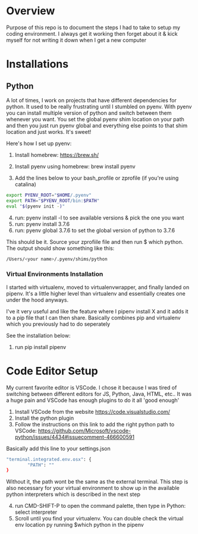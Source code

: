 # Overview
Purpose of this repo is to document the steps I had to take to setup my coding environment. I always get it working then forget about it & kick myself for not writing it down when I get a new computer

# Installations

## Python
A lot of times, I work on projects that have different dependencies for python. It used to be really frustrating until I stumbled on pyenv. With pyenv you can install multiple version of python and switch between them whenever you want. You set the global pyenv shim location on your path and then you just run pyenv global <version> and everything else points to that shim location and just works. It's sweet! 

Here's how I set up pyenv: 

1. Install homebrew: https://brew.sh/
2. Install pyenv using homebrew: brew install pyenv

3. Add the lines below to your bash_profile or zprofile (if you're using catalina)

```bash
export PYENV_ROOT="$HOME/.pyenv"
export PATH="$PYENV_ROOT/bin:$PATH"
eval "$(pyenv init -)"
```

4. run: pyenv install -l to see available versions & pick the one you want
5. run: pyenv install 3.7.6
6. run: pyenv global 3.7.6 to set the global version of python to 3.7.6

This should be it. Source your zprofiile file and then run $ which python. 
The output should show something like this: 
```bash
/Users/<your name>/.pyenv/shims/python
```

### Virtual Environments Installation
I started with virtualenv, moved to virtualenvwrapper, and finally landed on pipenv. It's a little higher level than virtualenv and essentially creates one under the hood anyways.

I've it very useful and like the feature where I pipenv install X and it adds it to a pip file that I can then share. Basically combines pip and virtualenv which you previously had to do seperately

See the installation below: 

1. run pip install pipenv


# Code Editor Setup 
My current favorite editor is VSCode. I chose it because I was tired of switching between different editors for JS, Python, Java, HTML, etc.. It was a huge pain and VSCode has enough plugins to do it all 'good enough'

1. Install VSCode from the website https://code.visualstudio.com/
2. Install the python plugin 
3. Follow the instructions on this link to add the right python path to VSCode: https://github.com/Microsoft/vscode-python/issues/4434#issuecomment-466600591

Basically add this line to your settings.json

```bash
"terminal.integrated.env.osx": {
		"PATH": ""
}
```
Without it, the path wont be the same as the external terminal. This step is also necessary for your virtual environment to show up in the available python interpreters which is described in the next step 

4. run CMD-SHIFT-P to open the command palette, then type in Python: select interpreter
5. Scroll until you find your virtualenv. You can double check the virtual env location py running $which python in the pipenv
